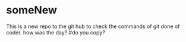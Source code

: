 # someNew
This is a new repo to the git hub to check the commands of git
done of coder.
how was the day?
#do you copy?